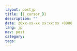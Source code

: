 ```yaml
---
layout: postjp
title: {{_cursor_}}
description: ""
date: 20xx-xx-xx xx:xx:xx +0900
lang: jp
nav: post
category: 
tags: 
---
```

